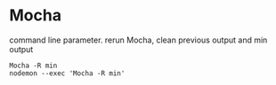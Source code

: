 # Mocha 

command line parameter. rerun Mocha, clean previous output and min output

`Mocha -R min` <br>
`nodemon --exec 'Mocha -R min'`